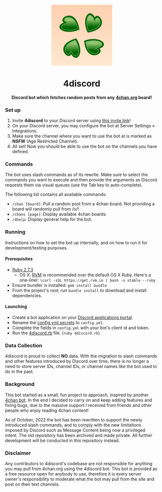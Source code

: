 <p align="center">
  <img height="200" width="200" src="https://raw.githubusercontent.com/BGMP/4discord/master/assets/logo.png"  alt=""/>
</p>

<h1 align="center">4discord</h1>

<h4 align="center">Discord bot which fetches random posts from any <a href="https://4chan.org/" target="_blank">4chan.org</a> board!</h4>

### Set up
  1. Invite **4discord** to your Discord server using 
[this invite link](https://discord.com/api/oauth2/authorize?client_id=780529113118539798&permissions=60416&scope=bot)!
  2. On your Discord server, you may configure the bot at Server Settings » Integrations.
  3. Make sure the channel where you want to use the bot at is marked as **NSFW** (Age Restricted Channel).
  4. All set! Now you should be able to use the bot on the channels you have defined.

### Commands
The bot uses slash commands as of its rewrite. Make sure to select the commands you want to execute and then provide
the arguments as Discord requests them via visual queues (use the Tab key to auto-complete).

The following list contains all available commands:

  * `/chan [board]`: Pull a random post from a 4chan board. Not providing a board will randomly pull from /o/!
  * `/chans [page]`: Display available 4chan boards.
  * `/4help`: Display general help for the bot.

### Running
Instructions on how to set the bot up internally, and on how to run it for development/testing purposes.

#### Prerequisites
* [Ruby 2.7.3](https://www.ruby-lang.org/)
  * OS X: [RVM](http://rvm.io) is recommended over the default OS X Ruby. Here's a one-liner:
`\curl -sSL https://get.rvm.io | bash -s stable --ruby`
* Ensure bundler is installed: `gem install bundle`
* From the project's root, run `bundle install` to download and install dependencies.

#### Launching
* Create a bot application on your [Discord applications portal](https://discord.com/developers/applications).
* Rename the [config.yml.secrets](https://github.com/BGMP/4discord/blob/master/config/config.yml.secrets) to `config.yml`.
* Complete the fields in `config.yml` with your bot's client id and token.
* Run the [4discord.rb](https://github.com/BGMP/4discord/blob/master/src/4discord.rb) file. (`ruby 4discord.rb`)

### Data Collection
4discord is proud to collect **NO** data. With the migration to slash commands and other features introduced by Discord
over time, there is no longer a need to store server IDs, channel IDs, or channel names like the bot used to do in the
past. 

### Background
This bot started as a small, fun project to approach, inspired by another
[4chan bot](https://github.com/Romejanic/4chan-Discord-Bot). In the end I decided to carry on and keep adding
features and fixing bugs, due to the massive support I received from friends and other people who enjoy reading 4chan
content!

As of October, 2022 the bot has been rewritten to support the newly introduced slash commands, and to comply with the
new limitations imposed by Discord such as Message Content being now a privileged intent. The old repository has been
archived and made private. All further development will be conducted in this repository instead.

### Disclaimer
Any contributors to 4discord's codebase are not responsible for anything you may pull from 4chan.org using the 4discord
bot. This bot is provided as a free resource open for anybody to use, therefore it is every server owner's
responsibility to moderate what the bot may pull from the site and post on their text channels.
